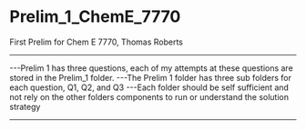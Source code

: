 # Prelim_1_ChemE_7770
First Prelim for Chem E 7770, Thomas Roberts


---------------------------------------------------------------------
---Prelim 1 has three questions, each of my attempts at these questions are stored in the Prelim_1 folder.
---The Prelim 1 folder has three sub folders for each question, Q1, Q2, and Q3 
---Each folder should be self sufficient and not rely on the other folders components to run or understand the solution strategy
______________________________________________________________________
